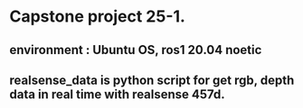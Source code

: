 # Capstone project 25-1.

## environment : Ubuntu OS, ros1 20.04 noetic 

## realsense_data is python script for get rgb, depth data in real time with realsense 457d.
